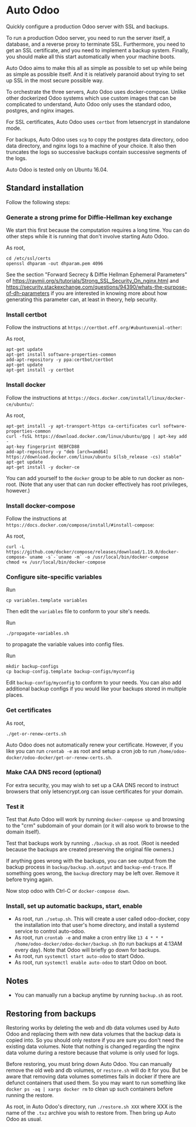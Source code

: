 # Auto Odoo

Quickly configure a production Odoo server with SSL and backups.

To run a production Odoo server, you need to run the server itself, a database, and a
reverse proxy to terminate SSL.  Furthermore, you need to get an SSL certificate, and
you need to implement a backup system.  Finally, you should make all this start
automatically when your machine boots.

Auto Odoo aims to make this all as simple as possible to set up while being as simple
as possible itself.  And it is relatively paranoid about trying to set up SSL in the
most secure possible way.

To orchestrate the three servers, Auto Odoo uses docker-compose.  Unlike other dockerized
Odoo systems which use custom images that can be complicated to understand, Auto Odoo
only uses the standard odoo, postgres, and nginx images.

For SSL certificates, Auto Odoo uses `certbot` from letsencrypt in standalone mode.

For backups, Auto Odoo uses `scp` to copy the postgres data directory, odoo data directory,
and nginx logs to a machine of your choice.  It also then truncates the logs so successive
backups contain successive segments of the logs.

Auto Odoo is tested only on Ubuntu 16.04.

## Standard installation

Follow the following steps:

### Generate a strong prime for Diffie-Hellman key exchange

We start this first because the computation requires a long time.  You can do other steps while it is running that
don't involve starting Auto Odoo.

As root,

```
cd /etc/ssl/certs
openssl dhparam -out dhparam.pem 4096
```
See the section "Forward Secrecy & Diffie Hellman Ephemeral Parameters" of
https://raymii.org/s/tutorials/Strong_SSL_Security_On_nginx.html and
https://security.stackexchange.com/questions/94390/whats-the-purpose-of-dh-parameters
if you are interested in knowing more about how generating this parameter can, at least in
theory, help security.

### Install certbot

Follow the instructions at `https://certbot.eff.org/#ubuntuxenial-other`:

As root,

```
apt-get update
apt-get install software-properties-common
add-apt-repository -y ppa:certbot/certbot
apt-get update
apt-get install -y certbot
```

### Install docker

Follow the instructions at `https://docs.docker.com/install/linux/docker-ce/ubuntu/`:

As root,

```
apt-get install -y apt-transport-https ca-certificates curl software-properties-common
curl -fsSL https://download.docker.com/linux/ubuntu/gpg | apt-key add -
apt-key fingerprint 0EBFCD88
add-apt-repository -y "deb [arch=amd64] https://download.docker.com/linux/ubuntu $(lsb_release -cs) stable"
apt-get update
apt-get install -y docker-ce
```

You can add yourself to the `docker` group to be able to run docker as non-root.  (Note that any user that
can run docker effectively has root privileges, however.)

### Install docker-compose

Follow the instructions at `https://docs.docker.com/compose/install/#install-compose`:

As root,

```
curl -L https://github.com/docker/compose/releases/download/1.19.0/docker-compose-`uname -s`-`uname -m` -o /usr/local/bin/docker-compose
chmod +x /usr/local/bin/docker-compose
```

### Configure site-specific variables

Run

```
cp variables.template variables
```

Then edit the `variables` file to conform to your site's needs.

Run

```
./propagate-variables.sh
```

to propagate the variable values into config files.

Run

```
mkdir backup-configs
cp backup-config.template backup-configs/myconfig
```

Edit `backup-config/myconfig` to conform to your needs.  You can also add additional backup configs if you would like
your backups stored in multiple places.

### Get certificates

As root,

```
./get-or-renew-certs.sh
```

Auto Odoo does not automatically renew your certificate.  However, if you like you can run `crontab -e` as root and setup
a cron job to run `/home/odoo-docker/odoo-docker/get-or-renew-certs.sh`.

### Make CAA DNS record (optional)

For extra security, you may wish to set up a CAA DNS record to instruct browsers that only letsencrypt.org can issue
certificates for your domain.

### Test it

Test that Auto Odoo will work by running `docker-compose up` and browsing to the "crm" subdomain of your domain
(or it will also work to browse to the domain itself).

Test that backups work by running `./backup.sh` as root.  (Root is needed because the backups are created preserving
the original file owners.)

If anything goes wrong with the backups, you can see output from the backup process in `backup/backup.sh.output` and
`backup-end-trace`.  If something goes wrong, the `backup` directory may be left over.  Remove it before trying again.

Now stop odoo with Ctrl-C or `docker-compose down`.

### Install, set up automatic backups, start, enable

- As root, run `./setup.sh`.  This will create a user called odoo-docker, copy the installation into that user's
  home directory, and install a systemd service to control auto-odoo.
- As root, run `crontab -e` and make a cron entry like  `13 4 * * * /home/odoo-docker/odoo-docker/backup.sh`
  (to run backups at 4:13AM every day).  Note that Odoo will briefly go down for backups.
- As root, run `systemctl start auto-odoo` to start Odoo.
- As root, run `systemctl enable auto-odoo` to start Odoo on boot.

## Notes

- You can manually run a backup anytime by running `backup.sh` as root.

## Restoring from backups

Restoring works by deleting the web and db data volumes used by Auto Odoo and replacing them with new data volumes
that the backup data is copied into.  So you should only restore if you are sure you don't need the existing data
volumes.  Note that nothing is changed regarding the nginx data volume during a restore because that volume is only
used for logs.

Before restoring, you must bring down Auto Odoo.  You can manually remove the old web and db volumes, or `restore.sh`
will do it for you.  But be aware that removing data volumes sometimes fails in docker if there are defunct containers
that used them.  So you may want to run something like `docker ps -aq | xargs docker rm` to clean up such containers
before running the restore.

As root, in Auto Odoo's directory, run `./restore.sh XXX` where XXX is the name of the `.txz` archive you wish to
restore from.  Then bring up Auto Odoo as usual.
